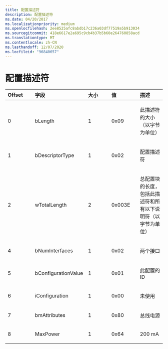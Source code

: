 ```yaml
---
title: 配置描述符
description: 配置描述符
ms.date: 04/20/2017
ms.localizationpriority: medium
ms.openlocfilehash: 2ee8525afc8abdb17c236a03df77519a5b913034
ms.sourcegitcommit: 418e6617e2a695c9cb4b37b5b60e264760858acd
ms.translationtype: MT
ms.contentlocale: zh-CN
ms.lasthandoff: 12/07/2020
ms.locfileid: "96840657"
---
```

# <a name="configuration-descriptor"></a>配置描述符





<table>
<colgroup>
<col width="20%" />
<col width="20%" />
<col width="20%" />
<col width="20%" />
<col width="20%" />
</colgroup>
<thead>
<tr class="header">
<th align="left">Offset</th>
<th align="left">字段</th>
<th align="left">大小</th>
<th align="left">值</th>
<th align="left">描述</th>
</tr>
</thead>
<tbody>
<tr class="odd">
<td align="left"><p>0</p></td>
<td align="left"><p>bLength</p></td>
<td align="left"><p>1</p></td>
<td align="left"><p>0x09</p></td>
<td align="left"><p>此描述符的大小（以字节为单位）</p></td>
</tr>
<tr class="even">
<td align="left"><p>1</p></td>
<td align="left"><p>bDescriptorType</p></td>
<td align="left"><p>1</p></td>
<td align="left"><p>0x02</p></td>
<td align="left"><p>配置描述符</p></td>
</tr>
<tr class="odd">
<td align="left"><p>2</p></td>
<td align="left"><p>wTotalLength</p></td>
<td align="left"><p>2</p></td>
<td align="left"><p>0x003E</p></td>
<td align="left"><p>总配置块的长度，包括此描述符和所有以下说明符（以字节为单位）</p></td>
</tr>
<tr class="even">
<td align="left"><p>4</p></td>
<td align="left"><p>bNumInterfaces</p></td>
<td align="left"><p>1</p></td>
<td align="left"><p>0x02</p></td>
<td align="left"><p>两个接口</p></td>
</tr>
<tr class="odd">
<td align="left"><p>5</p></td>
<td align="left"><p>bConfigurationValue</p></td>
<td align="left"><p>1</p></td>
<td align="left"><p>0x01</p></td>
<td align="left"><p>此配置的 ID</p></td>
</tr>
<tr class="even">
<td align="left"><p>6</p></td>
<td align="left"><p>iConfiguration</p></td>
<td align="left"><p>1</p></td>
<td align="left"><p>0x00</p></td>
<td align="left"><p>未使用</p></td>
</tr>
<tr class="odd">
<td align="left"><p>7</p></td>
<td align="left"><p>bmAttributes</p></td>
<td align="left"><p>1</p></td>
<td align="left"><p>0x80</p></td>
<td align="left"><p>总线电源</p></td>
</tr>
<tr class="even">
<td align="left"><p>8</p></td>
<td align="left"><p>MaxPower</p></td>
<td align="left"><p>1</p></td>
<td align="left"><p>0x64</p></td>
<td align="left"><p>200 mA</p></td>
</tr>
</tbody>
</table>

 

 

 





